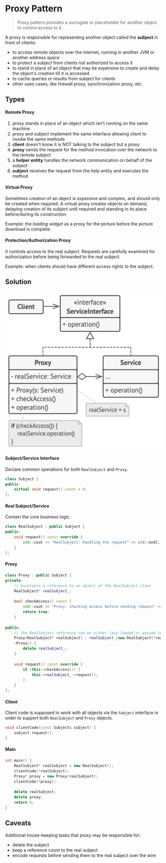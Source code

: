 # Proxy Pattern

> Proxy pattern provides a surrogate or placeholder for another object to control access to it.

A proxy is responsible for representing another object called the **subject** in front of clients:
+ to access remote objects over the internet, running in another JVM or another address space
+ to protect a subject from clients not authorized to access it
+ to stand in place of an object that may be expensive to create and delay the object's creation till it is accessed
+ to cache queries or results from subject for clients
+ other uses cases, like firewall proxy, synchronization proxy, etc.

## Types

#### Remote Proxy

1. proxy stands in place of an object which isn't running on the same machine
2. proxy and subject implement the same interface allowing client to invoke the same methods
3. **client** doesn't know it is NOT talking to the subject but a proxy
4. **proxy** sends the request for the method invocation over the network to the remote subject
5. a **helper entity** handles the network communication on behalf of the subject
6. **subject** receives the request from the help entity and executes the method

#### Virtual Proxy

Sometimes creation of an object is expensive and complex, and should only be created when required. A virtual proxy creates objects on demand, delaying creation of its subject until required and standing in its place before/during its construction.

Example: the *loading widget* as a proxy for the picture before the picture download is complete.

#### Protection/Authorization Proxy

It controls access to the real subject. Requests are carefully examined for authorization before being forwarded to the real subject.

Example: when clients should have different access rights to the subject.

## Solution

![Proxy Structure](../res/proxy-pattern-class-diagram.png)

#### Subject/Service Interface

Declare common operations for both `RealSubject` and `Proxy`.

```c++
class Subject {
public:
    virtual void request() const = 0;
};
```

#### Real Subject/Service

Contain the core business logic.

```c++
class RealSubject : public Subject {
public:
    void request() const override {
        std::cout << "RealSubject: handling the request" << std::endl;
    }
};
```

#### Proxy

```c++
class Proxy : public Subject {
private:
    // maintains a reference to an object of the RealSubject class
    RealSubject* realSubject_;

    bool checkAccess() const {
        std::cout << "Proxy: checking access before sending request" << std::endl;
        return true;
    }

public:
    // the RealSubject reference can be either lazy-loaded or passed to the Proxy by client
    Proxy(RealSubject* realSubject) : realSubject_(new RealSubject(*realSubject)) {}
    ~Proxy() {
        delete realSubject_;
    }

    void request() const override {
        if (this->checkAccess()) {
            this->realSubject_->request();
        }
    }
};
```

#### Client

Client code is supposed to work with all objects via the `Subject` interface in order to support both `RealSubject` and `Proxy` objects.

```c++
void clientCode(const Subject& subject) {
    subject.request();
}
```

#### Main

```c++
int main() {
    RealSubject* realSubject = new RealSubject();
    clientCode(*realSubject);
    Proxy* proxy = new Proxy(realSubject);
    clientCode(*proxy);

    delete realSubject;
    delete proxy;
    return 0;
}
```

## Caveats

Additional house-keeping tasks that proxy may be responsible for:
+ delete the subject
+ keep a reference count to the real subject
+ encode requests before sending them to the real subject over the wire
